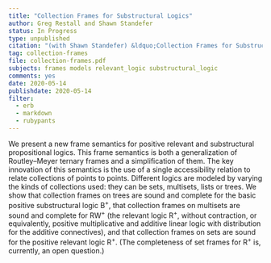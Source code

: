 ```yaml
---
title: "Collection Frames for Substructural Logics"
author: Greg Restall and Shawn Standefer
status: In Progress
type: unpublished
citation: "(with Shawn Standefer) &ldquo;Collection Frames for Substructural Logics,&rdquo; article in progress."
tag: collection-frames
file: collection-frames.pdf
subjects: frames models relevant_logic substructural_logic
comments: yes
date: 2020-05-14
publishdate: 2020-05-14
filter:
  - erb
  - markdown
  - rubypants
---
```


We present a new frame semantics for positive relevant and substructural propositional logics. This frame semantics is both a generalization of Routley&ndash;Meyer ternary frames and a simplification of them. The key innovation of this semantics is the use of a single accessibility relation to relate collections of points to points.  Different logics are modeled by varying the kinds of collections used: they can be sets, multisets, lists or trees. We show that collection frames on trees are sound and complete for the basic positive substructural logic B<sup>+</sup>, that collection frames on multisets are sound and complete for RW<sup>+</sup> (the relevant logic R<sup>+</sup>, without contraction, or equivalently, positive multiplicative and additive linear logic with distribution for the additive connectives), and that collection frames on sets are sound for the positive relevant logic R<sup>+</sup>. (The completeness of set frames for R<sup>+</sup> is, currently, an open question.)
